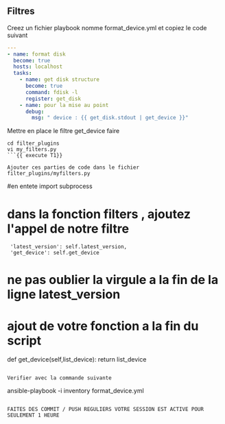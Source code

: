 ## Filtres

Creez un fichier playbook nomme format_device.yml
et copiez le code suivant
```yaml
---
- name: format disk
  become: true
  hosts: localhost
  tasks:
    - name: get disk structure
      become: true
      command: fdisk -l
      register: get_disk
    - name: pour la mise au point
      debug:
        msg: " device : {{ get_disk.stdout | get_device }}"
```

Mettre en place le filtre get_device
faire 
```
cd filter_plugins
vi my_filters.py
```{{ execute T1}}

Ajouter ces parties de code dans le fichier filter_plugins/myfilters.py 
```
#en entete
import subprocess
# dans la fonction filters , ajoutez l'appel de notre filtre
     'latest_version': self.latest_version,
     'get_device': self.get_device
# ne pas oublier la virgule a la fin de la ligne latest_version
# ajout de votre fonction a la fin du script 
def get_device(self,list_device):
    return list_device
```

Verifier avec la commande suivante
```
ansible-playbook -i inventory format_device.yml
```{{ execute T1}}

FAITES DES COMMIT / PUSH REGULIERS VOTRE SESSION EST ACTIVE POUR SEULEMENT 1 HEURE



